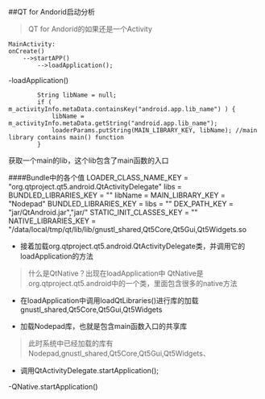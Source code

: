 ##QT for Andorid启动分析
>QT for Andorid的如果还是一个Activity

    MainActivity:
    onCreate()
        -->startAPP()
            -->loadApplication();

-loadApplication()
 
            String libName = null;
            if ( m_activityInfo.metaData.containsKey("android.app.lib_name") ) {
                libName = m_activityInfo.metaData.getString("android.app.lib_name");
                loaderParams.putString(MAIN_LIBRARY_KEY, libName); //main library contains main() function
            }
获取一个main的lib，这个lib包含了main函数的入口

####Bundle中的各个值
    LOADER_CLASS_NAME_KEY = "org.qtproject.qt5.android.QtActivityDelegate"
    libs = BUNDLED_LIBRARIES_KEY = ""
    libName = MAIN_LIBRARY_KEY = "Nodepad"
    BUNDLED_LIBRARIES_KEY = libs = ""
    DEX_PATH_KEY = "jar/QtAndroid.jar","jar/"
    STATIC_INIT_CLASSES_KEY = ""
    NATIVE_LIBRARIES_KEY = "/data/local/tmp/qt/lib/lib/gnustl_shared,Qt5Core,Qt5Gui,Qt5Widgets.so


- 接着加载org.qtproject.qt5.android.QtActivityDelegate类，并调用它的loadApplication的方法

>什么是QtNative？出现在loadApplication中
    QtNative是org.qtproject.qt5.android中的一个类，里面包含很多的native方法

- 在loadApplication中调用loadQtLibraries()进行库的加载gnustl_shared,Qt5Core,Qt5Gui,Qt5Widgets

- 加载Nodepad库，也就是包含main函数入口的共享库
>此时系统中已经加载的库有Nodepad,gnustl_shared,Qt5Core,Qt5Gui,Qt5Widgets、
 
- 调用QtActivityDelegate.startApplication();

-QNative.startApplication()
